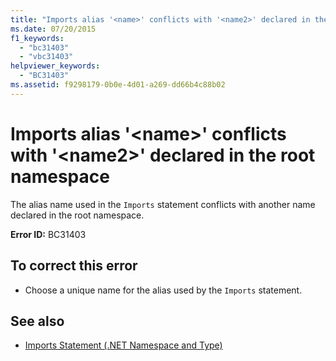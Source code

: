 ```yaml
---
title: "Imports alias '<name>' conflicts with '<name2>' declared in the root namespace"
ms.date: 07/20/2015
f1_keywords: 
  - "bc31403"
  - "vbc31403"
helpviewer_keywords: 
  - "BC31403"
ms.assetid: f9298179-0b0e-4d01-a269-dd66b4c88b02
---
```

# Imports alias '\<name>' conflicts with '\<name2>' declared in the root namespace
The alias name used in the `Imports` statement conflicts with another name declared in the root namespace.  
  
 **Error ID:** BC31403  
  
## To correct this error  
  
-   Choose a unique name for the alias used by the `Imports` statement.  
  
## See also
- [Imports Statement (.NET Namespace and Type)](../../visual-basic/language-reference/statements/imports-statement-net-namespace-and-type.md)
